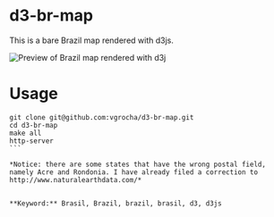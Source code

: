 # d3-br-map
This is a bare Brazil map rendered with d3js.

![Preview of Brazil map rendered with d3j](https://github.com/vgrocha/d3-br-map/raw/master/preview.png)

# Usage

````
git clone git@github.com:vgrocha/d3-br-map.git
cd d3-br-map
make all
http-server
```

*Notice: there are some states that have the wrong postal field, namely Acre and Rondonia. I have already filed a correction to http://www.naturalearthdata.com/*  


**Keyword:** Brasil, Brazil, brazil, brasil, d3, d3js
